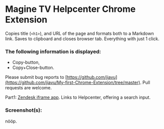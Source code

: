 # Magine TV Helpcenter Chrome Extension

Copies title (<code>&lt;h1&gt;</code>), and URL of the page and formats both to a Markdown link.
Saves to clipboard and closes browser tab.
Everything with just 1 click.

### The following information is displayed:

* Copy-button,
* Copy+Close-button.

Please submit bug reports to [https://github.com/jiavu](https://github.com/jiavu/My-first-Chrome-Extension/tree/master). Pull requests are welcome.

Part1: [Zendesk iframe app](https://github.com/jiavu/Zendesk-HC-App/tree/master/build). Links to Helpcenter, offering a search input.

### Screenshot(s):
nööp.
